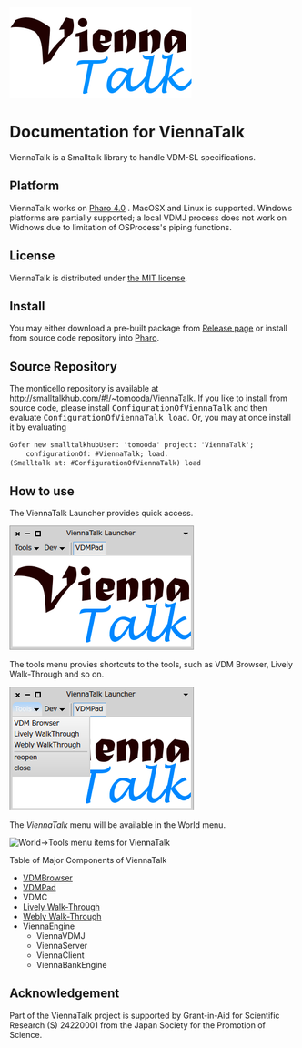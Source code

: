 ![ViennaTalk logo](images/ViennaTalk-logo.png)

Documentation for ViennaTalk
===
ViennaTalk is a Smalltalk library to handle VDM-SL specifications.


Platform
---
ViennaTalk works on [Pharo 4.0](http://pharo.org/) .
MacOSX and Linux is supported. Windows platforms are partially supported; a local VDMJ process does not work on Widnows due to limitation of OSProcess's piping functions.

License
---
ViennaTalk is distributed under [the MIT license](https://github.com/tomooda/ViennaTalk-doc/blob/master/LICENSE).

Install
---
You may either download a pre-built package from [Release page](https://github.com/tomooda/ViennaTalk-doc/releases) or install from source code repository into [Pharo](http://pharo.org/).

Source Repository
---
The monticello repository is available at http://smalltalkhub.com/#!/~tomooda/ViennaTalk.
If you like to install from source code, please install <tt>ConfigurationOfViennaTalk</tt> and then evaluate <tt>ConfigurationOfViennaTalk load</tt>.
Or, you may at once install it by evaluating 

```
Gofer new smalltalkhubUser: 'tomooda' project: 'ViennaTalk';
    configurationOf: #ViennaTalk; load. 
(Smalltalk at: #ConfigurationOfViennaTalk) load
```

How to use
---
The ViennaTalk Launcher provides quick access.

![ViennaLauncher](images/ViennaLauncher.png)

The tools menu provies shortcuts to the tools, such as VDM Browser, Lively Walk-Through and so on.

![ViennaLauncher tools menu](images/ViennaLauncher-menu.png)

The *ViennaTalk* menu will be available in the World menu.

![World->Tools menu items for ViennaTalk](https://github.com/tomooda/ViennaTalk-doc/blob/master/images/ViennaTalk-menu.png)

Table of Major Components of ViennaTalk

* [VDMBrowser](VDMBrowser.md)
* [VDMPad](VDMPad.md)
* VDMC
* [Lively Walk-Through](LivelyWalk-Through.md)
* [Webly Walk-Through](WeblyWalkThrough.md)
* ViennaEngine
   - ViennaVDMJ
   - ViennaServer
   - ViennaClient
   - ViennaBankEngine



Acknowledgement
---
Part of the ViennaTalk project is supported by Grant-in-Aid for Scientific Research (S) 24220001 from the Japan Society for the Promotion of Science.
